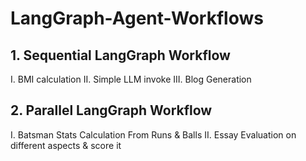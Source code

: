# LangGraph-Agent-Workflows

## 1. Sequential LangGraph Workflow

I. BMI calculation
II. Simple LLM invoke 
III. Blog Generation 

## 2. Parallel LangGraph Workflow

I. Batsman Stats Calculation From Runs & Balls
II. Essay Evaluation on different aspects & score it
